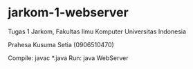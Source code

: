 jarkom-1-webserver
==================

Tugas 1 Jarkom, Fakultas Ilmu Komputer Universitas Indonesia

Prahesa Kusuma Setia (0906510470)

Compile: javac *.java
Run: java WebServer <portNumber>